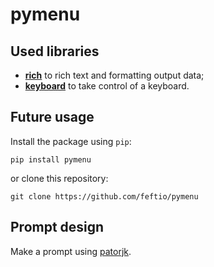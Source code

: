 # pymenu

## Used libraries

- [**rich**](https://github.com/willmcgugan/rich) to rich text and formatting output data;
- [**keyboard**](https://github.com/boppreh/keyboard) to take control of a keyboard.

## Future usage

Install the package using `pip`:

    pip install pymenu

or clone this repository:

    git clone https://github.com/feftio/pymenu

## Prompt design
Make a prompt using [patorjk](http://patorjk.com/software/taag/#p=display&f=Stop&t=pymenu).
